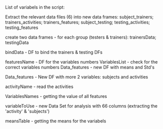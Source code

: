 List of variabels in the script:


Extract the relevant data files (6) into new data frames:
subject_trainers;  trainers_activities;  trainers_features;  subject_testing; testing_activities; testing_features

create two data frames - for each group (testers & trainers): trainersData; testingData

bindData - DF to bind the trainers & testing DFs 

featuresName - DF for the variables numbers
VariablesList - check for the correct variables numbers
Data_features - new DF with means and Std's

Data_features - New DF with more 2 variables: subjects and activities

activityName - read the activities

VariablesNames - getting the value of all features 

variableToUse - new Data Set for analysis with 66 columns (extracting the 'activity' & 'subjects')

meansTable - getting the means for the variabels
